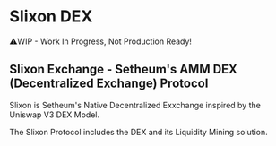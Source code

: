 # Slixon DEX

⚠️WIP - Work In Progress, Not Production Ready!

## Slixon Exchange - Setheum's AMM DEX (Decentralized Exchange) Protocol

Slixon is Setheum's Native Decentralized Exxchange inspired by the Uniswap V3 DEX Model.

The Slixon Protocol includes the DEX and its Liquidity Mining solution.